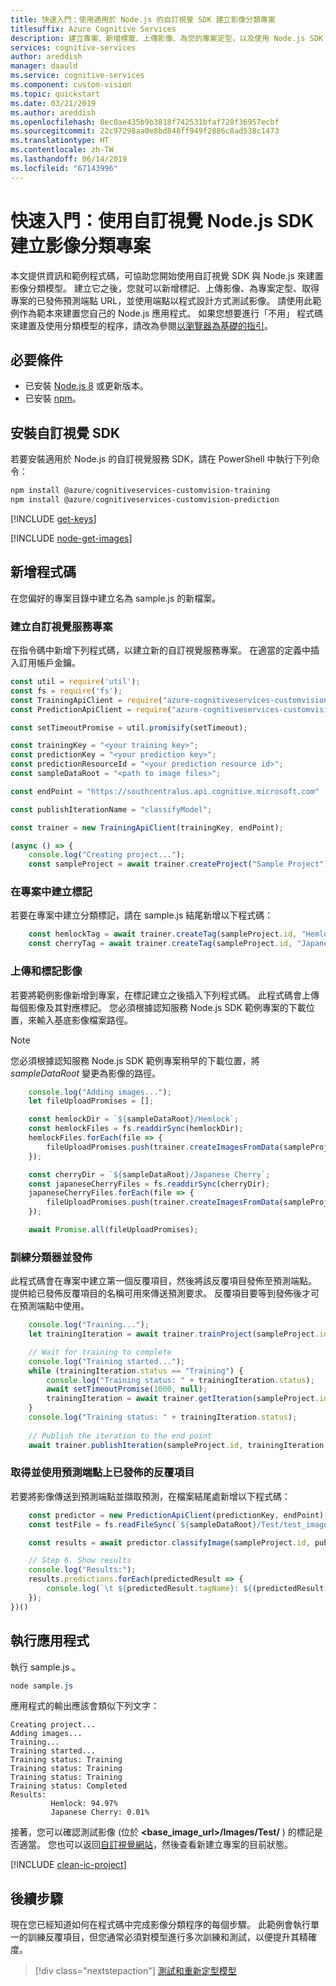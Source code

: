 ```yaml
---
title: 快速入門：使用適用於 Node.js 的自訂視覺 SDK 建立影像分類專案
titlesuffix: Azure Cognitive Services
description: 建立專案、新增標籤、上傳影像、為您的專案定型，以及使用 Node.js SDK 進行預測。
services: cognitive-services
author: areddish
manager: daauld
ms.service: cognitive-services
ms.component: custom-vision
ms.topic: quickstart
ms.date: 03/21/2019
ms.author: areddish
ms.openlocfilehash: 8ec0ae435b9b3818f742531bfaf728f36957ecbf
ms.sourcegitcommit: 22c97298aa0e8bd848ff949f2886c8ad538c1473
ms.translationtype: HT
ms.contentlocale: zh-TW
ms.lasthandoff: 06/14/2019
ms.locfileid: "67143996"
---
```

# <a name="quickstart-create-an-image-classification-project-with-the-custom-vision-nodejs-sdk"></a>快速入門：使用自訂視覺 Node.js SDK 建立影像分類專案

本文提供資訊和範例程式碼，可協助您開始使用自訂視覺 SDK 與 Node.js 來建置影像分類模型。 建立它之後，您就可以新增標記、上傳影像、為專案定型、取得專案的已發佈預測端點 URL，並使用端點以程式設計方式測試影像。 請使用此範例作為範本來建置您自己的 Node.js 應用程式。 如果您想要進行「不用」  程式碼來建置及使用分類模型的程序，請改為參閱[以瀏覽器為基礎的指引](getting-started-build-a-classifier.md)。

## <a name="prerequisites"></a>必要條件

- 已安裝 [Node.js 8](https://www.nodejs.org/en/download/) 或更新版本。
- 已安裝 [npm](https://www.npmjs.com/)。

## <a name="install-the-custom-vision-sdk"></a>安裝自訂視覺 SDK

若要安裝適用於 Node.js 的自訂視覺服務 SDK，請在 PowerShell 中執行下列命令：

```powershell
npm install @azure/cognitiveservices-customvision-training
npm install @azure/cognitiveservices-customvision-prediction
```

[!INCLUDE [get-keys](includes/get-keys.md)]

[!INCLUDE [node-get-images](includes/node-get-images.md)]

## <a name="add-the-code"></a>新增程式碼

在您偏好的專案目錄中建立名為 sample.js  的新檔案。

### <a name="create-the-custom-vision-service-project"></a>建立自訂視覺服務專案

在指令碼中新增下列程式碼，以建立新的自訂視覺服務專案。 在適當的定義中插入訂用帳戶金鑰。

```javascript
const util = require('util');
const fs = require('fs');
const TrainingApiClient = require("azure-cognitiveservices-customvision-training");
const PredictionApiClient = require("azure-cognitiveservices-customvision-prediction");

const setTimeoutPromise = util.promisify(setTimeout);

const trainingKey = "<your training key>";
const predictionKey = "<your prediction key>";
const predictionResourceId = "<your prediction resource id>";
const sampleDataRoot = "<path to image files>";

const endPoint = "https://southcentralus.api.cognitive.microsoft.com"

const publishIterationName = "classifyModel";

const trainer = new TrainingApiClient(trainingKey, endPoint);

(async () => {
    console.log("Creating project...");
    const sampleProject = await trainer.createProject("Sample Project")
```

### <a name="create-tags-in-the-project"></a>在專案中建立標記

若要在專案中建立分類標記，請在 sample.js  結尾新增以下程式碼：

```javascript
    const hemlockTag = await trainer.createTag(sampleProject.id, "Hemlock");
    const cherryTag = await trainer.createTag(sampleProject.id, "Japanese Cherry");
```

### <a name="upload-and-tag-images"></a>上傳和標記影像

若要將範例影像新增到專案，在標記建立之後插入下列程式碼。 此程式碼會上傳每個影像及其對應標記。 您必須根據認知服務 Node.js SDK 範例專案的下載位置，來輸入基底影像檔案路徑。

> [!NOTE]
> 您必須根據認知服務 Node.js SDK 範例專案稍早的下載位置，將 *sampleDataRoot* 變更為影像的路徑。

```javascript
    console.log("Adding images...");
    let fileUploadPromises = [];

    const hemlockDir = `${sampleDataRoot}/Hemlock`;
    const hemlockFiles = fs.readdirSync(hemlockDir);
    hemlockFiles.forEach(file => {
        fileUploadPromises.push(trainer.createImagesFromData(sampleProject.id, fs.readFileSync(`${hemlockDir}/${file}`), { tagIds: [hemlockTag.id] }));
    });

    const cherryDir = `${sampleDataRoot}/Japanese Cherry`;
    const japaneseCherryFiles = fs.readdirSync(cherryDir);
    japaneseCherryFiles.forEach(file => {
        fileUploadPromises.push(trainer.createImagesFromData(sampleProject.id, fs.readFileSync(`${cherryDir}/${file}`), { tagIds: [cherryTag.id] }));
    });

    await Promise.all(fileUploadPromises);
```

### <a name="train-the-classifier-and-publish"></a>訓練分類器並發佈

此程式碼會在專案中建立第一個反覆項目，然後將該反覆項目發佈至預測端點。 提供給已發佈反覆項目的名稱可用來傳送預測要求。 反覆項目要等到發佈後才可在預測端點中使用。

```javascript
    console.log("Training...");
    let trainingIteration = await trainer.trainProject(sampleProject.id);

    // Wait for training to complete
    console.log("Training started...");
    while (trainingIteration.status == "Training") {
        console.log("Training status: " + trainingIteration.status);
        await setTimeoutPromise(1000, null);
        trainingIteration = await trainer.getIteration(sampleProject.id, trainingIteration.id)
    }
    console.log("Training status: " + trainingIteration.status);
    
    // Publish the iteration to the end point
    await trainer.publishIteration(sampleProject.id, trainingIteration.id, publishIterationName, predictionResourceId);
```

### <a name="get-and-use-the-published-iteration-on-the-prediction-endpoint"></a>取得並使用預測端點上已發佈的反覆項目

若要將影像傳送到預測端點並擷取預測，在檔案結尾處新增以下程式碼：

```javascript
    const predictor = new PredictionApiClient(predictionKey, endPoint);
    const testFile = fs.readFileSync(`${sampleDataRoot}/Test/test_image.jpg`);

    const results = await predictor.classifyImage(sampleProject.id, publishIterationName, testFile);

    // Step 6. Show results
    console.log("Results:");
    results.predictions.forEach(predictedResult => {
        console.log(`\t ${predictedResult.tagName}: ${(predictedResult.probability * 100.0).toFixed(2)}%`);
    });
})()
```

## <a name="run-the-application"></a>執行應用程式

執行 sample.js  。

```powershell
node sample.js
```

應用程式的輸出應該會類似下列文字：

```
Creating project...
Adding images...
Training...
Training started...
Training status: Training
Training status: Training
Training status: Training
Training status: Completed
Results:
         Hemlock: 94.97%
         Japanese Cherry: 0.01%
```

接著，您可以確認測試影像 (位於 **<base_image_url>/Images/Test/** ) 的標記是否適當。 您也可以返回[自訂視覺網站](https://customvision.ai)，然後查看新建立專案的目前狀態。

[!INCLUDE [clean-ic-project](includes/clean-ic-project.md)]

## <a name="next-steps"></a>後續步驟

現在您已經知道如何在程式碼中完成影像分類程序的每個步驟。 此範例會執行單一的訓練反覆項目，但您通常必須對模型進行多次訓練和測試，以便提升其精確度。

> [!div class="nextstepaction"]
> [測試和重新定型模型](test-your-model.md)
